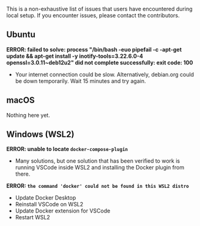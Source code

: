 This is a non-exhaustive list of issues that users have encountered during local setup. If you encounter issues, please contact the contributors.

## Ubuntu

**ERROR: failed to solve: process "/bin/bash -euo pipefail -c -apt-get update && apt-get install -y inotify-tools=3.22.6.0-4 openssl=3.0.11~deb12u2" did not complete successfully: exit code: 100**
- Your internet connection could be slow. Alternatively, debian.org could be down temporarily. Wait 15 minutes and try again.

## macOS

Nothing here yet.

## Windows (WSL2)
**ERROR: unable to locate `docker-compose-plugin`**
- Many solutions, but one solution that has been verified to work is running VSCode inside WSL2 and installing the Docker plugin from there.

**ERROR: `the command 'docker' could not be found in this WSL2 distro`**
- Update Docker Desktop
- Reinstall VSCode on WSL2
- Update Docker extension for VSCode
- Restart WSL2
